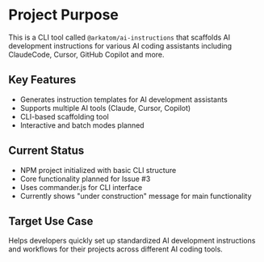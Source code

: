# Project Purpose

This is a CLI tool called `@arkatom/ai-instructions` that scaffolds AI development instructions for various AI coding assistants including ClaudeCode, Cursor, GitHub Copilot and more.

## Key Features
- Generates instruction templates for AI development assistants
- Supports multiple AI tools (Claude, Cursor, Copilot)
- CLI-based scaffolding tool
- Interactive and batch modes planned

## Current Status
- NPM project initialized with basic CLI structure
- Core functionality planned for Issue #3
- Uses commander.js for CLI interface
- Currently shows "under construction" message for main functionality

## Target Use Case
Helps developers quickly set up standardized AI development instructions and workflows for their projects across different AI coding tools.